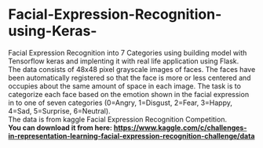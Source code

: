 # Facial-Expression-Recognition-using-Keras-
Facial Expression Recognition into 7 Categories using building model with Tensorflow keras and implenting it with real life application using Flask.
<br>The data consists of 48x48 pixel grayscale images of faces. The faces have been automatically registered so that the face is more or less centered and occupies about the same amount of space in each image. The task is to categorize each face based on the emotion shown in the facial expression in to one of seven categories (0=Angry, 1=Disgust, 2=Fear, 3=Happy, 4=Sad, 5=Surprise, 6=Neutral).<br>
The data is from kaggle Facial Expression Recognition Competition.<br><b> You can download it from here: https://www.kaggle.com/c/challenges-in-representation-learning-facial-expression-recognition-challenge/data <br>
